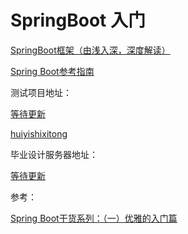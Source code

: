 # SpringBoot 入门

[SpringBoot框架（由浅入深，深度解读）](https://baijiahao.baidu.com/s?id=1623648034778672046&wfr=spider&for=pc)

[Spring Boot参考指南](https://www.springcloud.cc/spring-boot.html)

测试项目地址：

[等待更新](-)

[huiyishixitong](https://blog.csdn.net/u012702547/article/details/77508301)

毕业设计服务器地址：

[等待更新](-)

参考：

[Spring Boot干货系列：（一）优雅的入门篇](http://tengj.top/2017/02/26/springboot1/)

